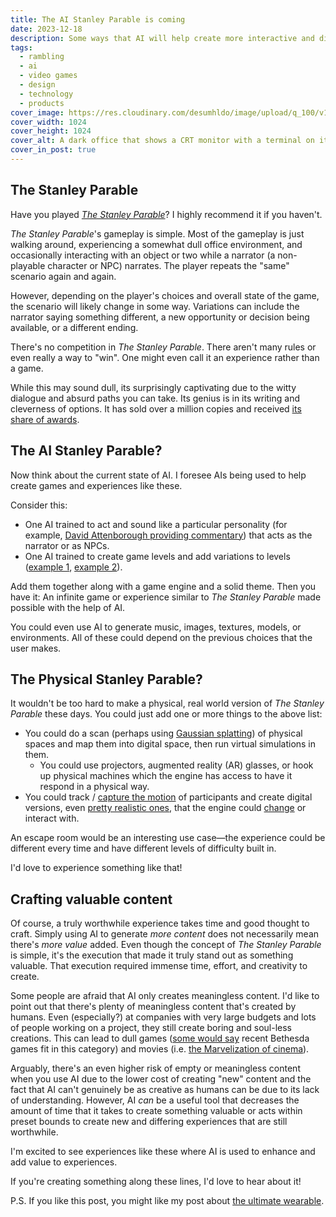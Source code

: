 ```yaml
---
title: The AI Stanley Parable is coming
date: 2023-12-18
description: Some ways that AI will help create more interactive and differentiated experiences.
tags:
  - rambling
  - ai
  - video games
  - design
  - technology
  - products
cover_image: https://res.cloudinary.com/desumhldo/image/upload/q_100/v1702850590/ai-stanley_wliaiy.webp
cover_width: 1024
cover_height: 1024
cover_alt: A dark office that shows a CRT monitor with a terminal on it. The image has the text "The AI Stanley Parable" on it.
cover_in_post: true
---
```


## The Stanley Parable

Have you played [_The Stanley Parable_](https://www.stanleyparable.com/)? I highly recommend it if you haven't.

_The Stanley Parable_'s gameplay is simple. Most of the gameplay is just walking around, experiencing a somewhat dull office environment, and occasionally interacting with an object or two while a narrator (a non-playable character or NPC) narrates. The player repeats the "same" scenario again and again.

However, depending on the player's choices and overall state of the game, the scenario will likely change in some way. Variations can include the narrator saying something different, a new opportunity or decision being available, or a different ending.

<span class="excerpt_marker"></span>

There's no competition in _The Stanley Parable_. There aren't many rules or even really a way to "win". One might even call it an experience rather than a game.

While this may sound dull, its surprisingly captivating due to the witty dialogue and absurd paths you can take. Its genius is in its writing and cleverness of options. It has sold over a million copies and received [its share of awards](https://www.imdb.com/title/tt3252636/awards/).

## The AI Stanley Parable?

Now think about the current state of AI. I foresee AIs being used to help create games and experiences like these.

Consider this:

- One AI trained to act and sound like a particular personality (for example, [David Attenborough providing commentary](https://twitter.com/charliebholtz/status/1724815159590293764)) that acts as the narrator or as NPCs.
- One AI trained to create game levels and add variations to levels ([example 1](https://www.newscientist.com/article/2390019-ai-generates-video-game-levels-and-characters-from-text-prompts/), [example 2](https://futurism.com/artificial-intelligence-video-games)).

Add them together along with a game engine and a solid theme. Then you have it: An infinite game or experience similar to _The Stanley Parable_ made possible with the help of AI.

You could even use AI to generate music, images, textures, models, or environments. All of these could depend on the previous choices that the user makes.

## The Physical Stanley Parable?

It wouldn't be too hard to make a physical, real world version of _The Stanley Parable_ these days. You could just add one or more things to the above list:

- You could do a scan (perhaps using [Gaussian splatting](https://lumalabs.ai/interactive-scenes)) of physical spaces and map them into digital space, then run virtual simulations in them.
  - You could use projectors, augmented reality (AR) glasses, or hook up physical machines which the engine has access to have it respond in a physical way.
- You could track / [capture the motion](https://www.deepmotion.com/animate-3d) of participants and create digital versions, even [pretty realistic ones](https://twitter.com/alexcarliera/status/1732676396634325498), that the engine could [change](https://twitter.com/mattdesl/status/1724758923838636255) or interact with.

An escape room would be an interesting use case—the experience could be different every time and have different levels of difficulty built in.

I'd love to experience something like that!

## Crafting valuable content

Of course, a truly worthwhile experience takes time and good thought to craft. Simply using AI to generate _more content_ does not necessarily mean there's _more value_ added. Even though the concept of _The Stanley Parable_ is simple, it's the execution that made it truly stand out as something valuable. That execution required immense time, effort, and creativity to create.

Some people are afraid that AI only creates meaningless content. I'd like to point out that there's plenty of meaningless content that's created by humans. Even (especially?) at companies with very large budgets and lots of people working on a project, they still create boring and soul-less creations. This can lead to dull games ([some would say](https://www.youtube.com/watch?v=hS2emKDlGmE) recent Bethesda games fit in this category) and movies (i.e. [the Marvelization of cinema](https://www.youtube.com/watch?v=5tmxfVWDgMM)).

Arguably, there's an even higher risk of empty or meaningless content when you use AI due to the lower cost of creating "new" content and the fact that AI can't genuinely be as creative as humans can be due to its lack of understanding. However, AI _can_ be a useful tool that decreases the amount of time that it takes to create something valuable or acts within preset bounds to create new and differing experiences that are still worthwhile.

I'm excited to see experiences like these where AI is used to enhance and add value to experiences.

If you're creating something along these lines, I'd love to hear about it!

P.S. If you like this post, you might like my post about [the ultimate wearable](/blog/the-ultimate-wearable).

